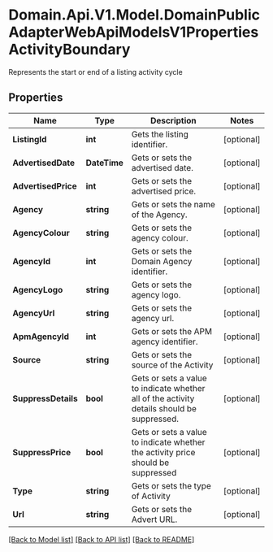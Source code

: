 # Domain.Api.V1.Model.DomainPublicAdapterWebApiModelsV1PropertiesActivityBoundary
Represents the start or end of a listing activity cycle
## Properties

Name | Type | Description | Notes
------------ | ------------- | ------------- | -------------
**ListingId** | **int** | Gets the listing identifier. | [optional] 
**AdvertisedDate** | **DateTime** | Gets or sets the advertised date. | [optional] 
**AdvertisedPrice** | **int** | Gets or sets the advertised price. | [optional] 
**Agency** | **string** | Gets or sets the name of the Agency. | [optional] 
**AgencyColour** | **string** | Gets or sets the agency colour. | [optional] 
**AgencyId** | **int** | Gets or sets the Domain Agency identifier. | [optional] 
**AgencyLogo** | **string** | Gets or sets the agency logo. | [optional] 
**AgencyUrl** | **string** | Gets or sets the agency url. | [optional] 
**ApmAgencyId** | **int** | Gets or sets the APM agency identifier. | [optional] 
**Source** | **string** | Gets or sets the source of the Activity | [optional] 
**SuppressDetails** | **bool** | Gets or sets a value to indicate whether all of the activity details should be suppressed. | [optional] 
**SuppressPrice** | **bool** | Gets or sets a value to indicate whether the activity price should be suppressed | [optional] 
**Type** | **string** | Gets or sets the type of Activity | [optional] 
**Url** | **string** | Gets or sets the Advert URL. | [optional] 

[[Back to Model list]](../README.md#documentation-for-models) [[Back to API list]](../README.md#documentation-for-api-endpoints) [[Back to README]](../README.md)

